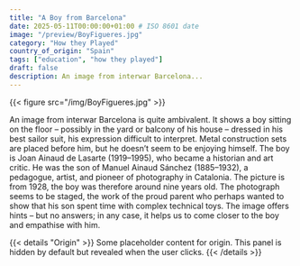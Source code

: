 ```yaml
---
title: "A Boy from Barcelona"
date: 2025-05-11T00:00:00+01:00 # ISO 8601 date
image: "/preview/BoyFigueres.jpg"
category: "How they Played"
country_of_origin: "Spain"
tags: ["education", "how they played"]
draft: false
description: An image from interwar Barcelona...
---
```


{{< figure src="/img/BoyFigueres.jpg" >}}

An image from interwar Barcelona is quite ambivalent. It shows a boy sitting on the floor – possibly in the yard or balcony of his house – dressed in his best sailor suit, his expression difficult to interpret. Metal construction sets are placed before him, but he doesn’t seem to be enjoying himself. The boy is Joan Ainaud de Lasarte (1919–1995), who became a historian and art critic. He was the son of Manuel Ainaud Sánchez (1885–1932), a pedagogue, artist, and pioneer of photography in Catalonia. The picture is from 1928, the boy was therefore around nine years old. The photograph seems to be staged, the work of the proud parent who perhaps wanted to show that his son spent time with complex technical toys. The image offers hints – but no answers; in any case, it helps us to come closer to the boy and empathise with him.


{{< details "Origin" >}}
Some placeholder content for origin. This panel is hidden by default but revealed when the user clicks.
{{< /details >}}

